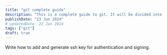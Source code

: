 ```yaml
---
title: "git complete guide"
description: "This is a complete guide to git. It will be divided into many parts."
publishDate: "23 Jun 2024"
# updatedDate: 22 Jan 2024
tags: ["git"]
draft: true
---
```


Write how to add and generate ssh key for authentication and signing.
